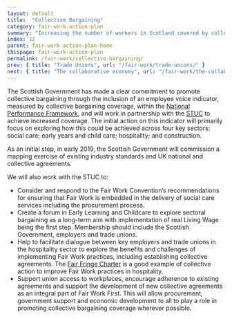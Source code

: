 ```yaml
---
layout: default
title:  "Collective Bargaining"
category: fair-work-action-plan
summary: "Increasing the number of workers in Scotland covered by collective bargaining."
index: 12
parent: fair-work-action-plan-home
thispage: fair-work-action-plan
permalink: /fair-work/collective-bargaining/
prev: { title: "Trade Unions", url: "/fair-work/trade-unions/" }
next: { title: "The collaborative economy", url: "/fair-work/the-collaborative-economy/" }
---
```


The Scottish Government has made a clear commitment to promote collective bargaining through the inclusion of an employee voice indicator, measured by collective bargaining coverage, within the [National Performance Framework](https://nationalperformance.gov.scot/), and will work in partnership with the [STUC](http://www.stuc.org.uk/) to achieve increased coverage.  The initial action on this indicator will primarily focus on exploring how this could be achieved across four key sectors: social care; early years and child care; hospitality; and construction.  

As an initial step, in early 2019, the Scottish Government will commission a mapping exercise of existing industry standards and UK national and collective agreements.

We will also work with the STUC to:

* Consider and respond to the Fair Work Convention’s recommendations for ensuring that Fair Work is embedded in the delivery of social care services including the procurement process.
* Create a forum in Early Learning and Childcare to explore sectoral bargaining as a long-term aim with implementation of real Living Wage being the first step.  Membership should include the Scottish Government, employers and trade unions.
* Help to facilitate dialogue between key employers and trade unions in the hospitality sector to explore the benefits and challenges of implementing Fair Work practices, including establishing collective agreements.  The [Fair Fringe Charter](https://www.fairfringe.org/the-charter/) is a good example of collective action to improve Fair Work practices in hospitality.
* Support union access to workplaces, encourage adherence to existing agreements and support the development of new collective agreements as an integral part of Fair Work First.  This will allow procurement, government support and economic development to all to play a role in promoting collective bargaining coverage wherever possible.

